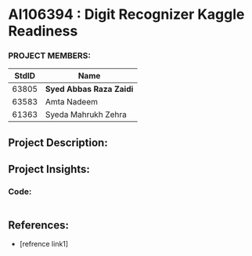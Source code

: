 # AI106394 :  Digit Recognizer Kaggle Readiness  

### PROJECT MEMBERS:

StdID     |     Name
----------| -------------
63805     | **Syed Abbas Raza Zaidi**
63583     | Amta Nadeem
61363     | Syeda Mahrukh Zehra



## Project Description:





## Project Insights:

### Code: 
```
```


## References:
- [refrence link1]

